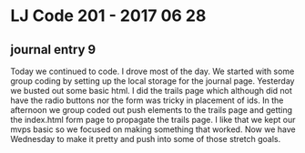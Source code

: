 # LJ Code 201 - 2017 06 28
## journal entry 9

Today we continued to code. I drove most of the day. We started with some group coding by setting up the local storage for the journal page. Yesterday we busted out some basic html. I did the trails page which although did not have the radio buttons nor the form was tricky in placement of ids. In the afternoon we group coded out push elements to the trails page and getting the index.html form page to propagate the trails page. I like that we kept our mvps basic so we focused on making something that worked. Now we have Wednesday to make it pretty and push into some of those stretch goals. 
